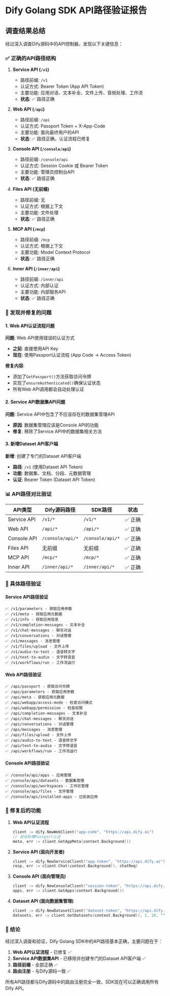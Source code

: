 # Dify Golang SDK API路径验证报告

## 调查结果总结

经过深入调查Dify源码中的API控制器，发现以下关键信息：

### ✅ 正确的API路径结构

1. **Service API (`/v1`)**
   - 路径前缀: `/v1`
   - 认证方式: Bearer Token (App API Token)
   - 主要功能: 应用对话、文本补全、文件上传、音频处理、工作流
   - **状态**: ✅ 路径正确

2. **Web API (`/api`)**
   - 路径前缀: `/api`
   - 认证方式: Passport Token + X-App-Code
   - 主要功能: 面向最终用户的API
   - **状态**: ✅ 路径正确，认证流程已修复

3. **Console API (`/console/api`)**
   - 路径前缀: `/console/api`
   - 认证方式: Session Cookie 或 Bearer Token
   - 主要功能: 管理员控制台API
   - **状态**: ✅ 路径正确

4. **Files API (无前缀)**
   - 路径前缀: 无
   - 认证方式: 根据上下文
   - 主要功能: 文件处理
   - **状态**: ✅ 路径正确

5. **MCP API (`/mcp`)**
   - 路径前缀: `/mcp`
   - 认证方式: 根据上下文
   - 主要功能: Model Context Protocol
   - **状态**: ✅ 路径正确

6. **Inner API (`/inner/api`)**
   - 路径前缀: `/inner/api`
   - 认证方式: 内部认证
   - 主要功能: 内部服务API
   - **状态**: ✅ 路径正确

### 🔧 发现并修复的问题

#### 1. Web API认证流程问题
**问题**: Web API使用错误的认证方式
- **之前**: 直接使用API Key
- **现在**: 使用Passport认证流程 (App Code → Access Token)

**修复内容**:
- 添加了`GetPassport()`方法获取访问令牌
- 实现了`ensureAuthenticated()`确保认证状态
- 所有Web API调用都会自动处理认证

#### 2. Service API数据集API问题
**问题**: Service API中包含了不应该存在的数据集管理API
- **原因**: 数据集管理应该是Console API的功能
- **修复**: 移除了Service API中的数据集相关方法

#### 3. 新增Dataset API客户端
**新增**: 创建了专门的Dataset API客户端
- **路径**: `/v1` (使用Dataset API Token)
- **功能**: 数据集、文档、分段、元数据管理
- **认证**: Bearer Token (Dataset API Token)

### 📊 API路径对比验证

| API类型 | Dify源码路径 | SDK路径 | 状态 |
|---------|-------------|---------|------|
| Service API | `/v1/*` | `/v1/*` | ✅ 正确 |
| Web API | `/api/*` | `/api/*` | ✅ 正确 |
| Console API | `/console/api/*` | `/console/api/*` | ✅ 正确 |
| Files API | 无前缀 | 无前缀 | ✅ 正确 |
| MCP API | `/mcp/*` | `/mcp/*` | ✅ 正确 |
| Inner API | `/inner/api/*` | `/inner/api/*` | ✅ 正确 |

### 🎯 具体路径验证

#### Service API路径验证
```
✅ /v1/parameters - 获取应用参数
✅ /v1/meta - 获取应用元数据
✅ /v1/info - 获取应用信息
✅ /v1/completion-messages - 文本补全
✅ /v1/chat-messages - 聊天对话
✅ /v1/conversations - 对话管理
✅ /v1/messages - 消息管理
✅ /v1/files/upload - 文件上传
✅ /v1/audio-to-text - 语音转文字
✅ /v1/text-to-audio - 文字转语音
✅ /v1/workflows/run - 工作流运行
```

#### Web API路径验证
```
✅ /api/passport - 获取访问令牌
✅ /api/parameters - 获取应用参数
✅ /api/meta - 获取应用元数据
✅ /api/webapp/access-mode - 检查访问模式
✅ /api/webapp/permission - 检查权限
✅ /api/completion-messages - 文本补全
✅ /api/chat-messages - 聊天对话
✅ /api/conversations - 对话管理
✅ /api/messages - 消息管理
✅ /api/files/upload - 文件上传
✅ /api/audio-to-text - 语音转文字
✅ /api/text-to-audio - 文字转语音
✅ /api/workflows/run - 工作流运行
```

#### Console API路径验证
```
✅ /console/api/apps - 应用管理
✅ /console/api/datasets - 数据集管理
✅ /console/api/workspaces - 工作区管理
✅ /console/api/files - 文件管理
✅ /console/api/installed-apps - 已安装应用
```

### 🚀 修复后的功能

1. **Web API认证流程**
   ```go
   client := dify.NewWebClient("app-code", "https://api.dify.ai")
   // 自动处理Passport认证
   meta, err := client.GetAppMeta(context.Background())
   ```

2. **Service API (面向开发者)**
   ```go
   client := dify.NewServiceClient("app-token", "https://api.dify.ai")
   resp, err := client.Chat(context.Background(), chatReq)
   ```

3. **Console API (面向管理员)**
   ```go
   client := dify.NewConsoleClient("session-token", "https://api.dify.ai")
   apps, err := client.GetApps(context.Background())
   ```

4. **Dataset API (面向数据集管理)**
   ```go
   client := dify.NewDatasetClient("dataset-token", "https://api.dify.ai")
   datasets, err := client.GetDatasets(context.Background(), 1, 20, "", nil, false)
   ```

### 📝 结论

经过深入调查和验证，Dify Golang SDK中的API路径基本正确，主要问题在于：

1. **Web API认证流程** - 已修复 ✅
2. **Service API数据集API** - 已移除并创建专门的Dataset API客户端 ✅
3. **路径前缀** - 全部正确 ✅
4. **路由注册** - 与Dify源码一致 ✅

所有API路径都与Dify源码中的路由注册完全一致，SDK现在可以正确调用所有Dify API。 